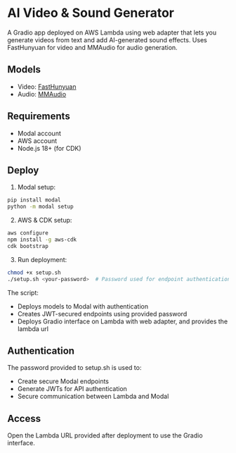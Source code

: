 # AI Video & Sound Generator

A Gradio app deployed on AWS Lambda using web adapter that lets you generate videos from text and add AI-generated sound effects. Uses FastHunyuan for video and MMAudio for audio generation.

## Models
- Video: [FastHunyuan](https://huggingface.co/FastVideo/FastHunyuan)
- Audio: [MMAudio](https://github.com/hkchengrex/MMAudio)

## Requirements
- Modal account
- AWS account
- Node.js 18+ (for CDK)

## Deploy

1. Modal setup:
```bash
pip install modal
python -m modal setup
```

2. AWS & CDK setup:
```bash 
aws configure
npm install -g aws-cdk
cdk bootstrap

```

3. Run deployment:
```bash
chmod +x setup.sh
./setup.sh <your-password>  # Password used for endpoint authentication
```

The script:
- Deploys models to Modal with authentication
- Creates JWT-secured endpoints using provided password
- Deploys Gradio interface on Lambda with web adapter, and provides the lambda url

## Authentication
The password provided to setup.sh is used to:
- Create secure Modal endpoints
- Generate JWTs for API authentication
- Secure communication between Lambda and Modal

## Access
Open the Lambda URL provided after deployment to use the Gradio interface.